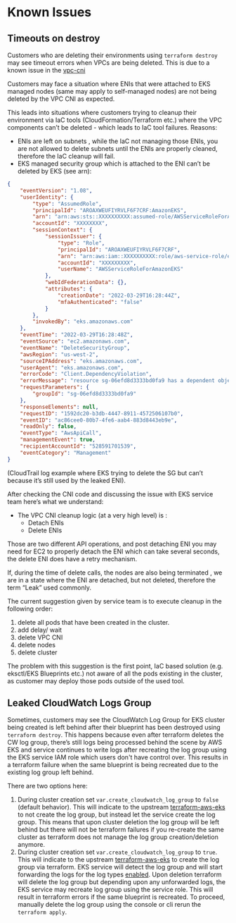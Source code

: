# Known Issues

## Timeouts on destroy

Customers who are deleting their environments using `terraform destroy` may see timeout errors when VPCs are being deleted. This is due to a known issue in the [vpc-cni](https://github.com/aws/amazon-vpc-cni-k8s/issues/1223#issue-704536542)

Customers may face a situation where ENIs that were attached to EKS managed nodes (same may apply to self-managed nodes) are not being deleted by the VPC CNI as expected.

This leads into situations where customers trying to cleanup their environment via IaC tools (CloudFormation/Terraform etc.) where the VPC components can’t be deleted - which leads to IaC tool failures. Reasons:

* ENIs are left on subnets , while the IaC not managing those ENIs,  you are not allowed to delete subnets until the ENIs are properly cleaned, therefore the IaC cleanup will fail.
* EKS managed security group which is attached to the ENI can’t be deleted by EKS (see arn):

```json
{
    "eventVersion": "1.08",
    "userIdentity": {
        "type": "AssumedRole",
        "principalId": "AROAXWEUFIYRVLF6F7CRF:AmazonEKS",
        "arn": "arn:aws:sts::XXXXXXXXXX:assumed-role/AWSServiceRoleForAmazonEKS/AmazonEKS",
        "accountId": "XXXXXXXX",
        "sessionContext": {
            "sessionIssuer": {
                "type": "Role",
                "principalId": "AROAXWEUFIYRVLF6F7CRF",
                "arn": "arn:aws:iam::XXXXXXXXXX:role/aws-service-role/eks.amazonaws.com/AWSServiceRoleForAmazonEKS",
                "accountId": "XXXXXXXXX",
                "userName": "AWSServiceRoleForAmazonEKS"
            },
            "webIdFederationData": {},
            "attributes": {
                "creationDate": "2022-03-29T16:28:44Z",
                "mfaAuthenticated": "false"
            }
        },
        "invokedBy": "eks.amazonaws.com"
    },
    "eventTime": "2022-03-29T16:28:48Z",
    "eventSource": "ec2.amazonaws.com",
    "eventName": "DeleteSecurityGroup",
    "awsRegion": "us-west-2",
    "sourceIPAddress": "eks.amazonaws.com",
    "userAgent": "eks.amazonaws.com",
    "errorCode": "Client.DependencyViolation",
    "errorMessage": "resource sg-06efd8d3333bd0fa9 has a dependent object",
    "requestParameters": {
        "groupId": "sg-06efd8d3333bd0fa9"
    },
    "responseElements": null,
    "requestID": "1592dc20-b3db-4447-8911-4572506107b0",
    "eventID": "ac86cee0-80b7-4fe6-aab4-883d8443eb9e",
    "readOnly": false,
    "eventType": "AwsApiCall",
    "managementEvent": true,
    "recipientAccountId": "528591701539",
    "eventCategory": "Management"
}
```

(CloudTrail log example where EKS trying to delete the SG but can’t because it’s still used by the leaked ENI).

After checking the CNI code and discussing the issue with EKS service team here’s what we understand:

* The VPC CNI cleanup logic (at a very high level) is :
  * Detach ENIs
  * Delete ENIs

Those are two different API operations, and post detaching ENI you may need for EC2 to properly detach the ENI which can take several seconds, the delete ENI does have a retry mechanism.

If, during the time of delete calls, the nodes are also being terminated , we are in a state where the ENI are detached, but not deleted, therefore the term “Leak” used commonly.

The current suggestion given by service team is to execute cleanup in the following order:

1. delete all pods that have been created in the cluster.
2. add delay/ wait
3. delete VPC CNI
4. delete nodes
5. delete cluster

The problem with this suggestion is the first point, IaC based solution (e.g. eksctl/EKS Blueprints etc.) not aware of all the pods existing in the cluster, as customer may deploy those pods outside of the used tool.

## Leaked CloudWatch Logs Group

Sometimes, customers may see the CloudWatch Log Group for EKS cluster being created is left behind after their blueprint has been destroyed using `terraform destroy`. This happens because even after terraform deletes the CW log group, there’s still logs being processed behind the scene by AWS EKS and service continues to write logs after recreating the log group using the EKS service IAM role which users don't have control over. This results in a terraform failure when the same blueprint is being recreated due to the existing log group left behind.

There are two options here:

1. During cluster creation set `var.create_cloudwatch_log_group` to `false` (default behavior). This will indicate to the upstream [terraform-aws-eks](https://github.com/terraform-aws-modules/terraform-aws-eks/blob/6d7245621f97bb8e38642a9e40ddce3a32ff9efb/main.tf#L70) to not create the log group, but instead let the service create the log group. This means that upon cluster deletion the log group will be left behind but there will not be terraform failures if you re-create the same cluster as terraform does not manage the log group creation/deletion anymore.
2. During cluster creation set `var.create_cloudwatch_log_group` to `true`. This will indicate to the upstream [terraform-aws-eks](https://github.com/terraform-aws-modules/terraform-aws-eks/blob/6d7245621f97bb8e38642a9e40ddce3a32ff9efb/main.tf#L70) to create the log group via terraform. EKS service will detect the log group and will start forwarding the logs for the log types [enabled](https://github.com/terraform-aws-modules/terraform-aws-eks/blob/6d7245621f97bb8e38642a9e40ddce3a32ff9efb/variables.tf#L35). Upon deletion terraform will delete the log group but depending upon any unforwarded logs, the EKS service may recreate log group using the service role. This will result in terraform errors if the same blueprint is recreated. To proceed, manually delete the log group using the console or cli rerun the `terraform apply`.